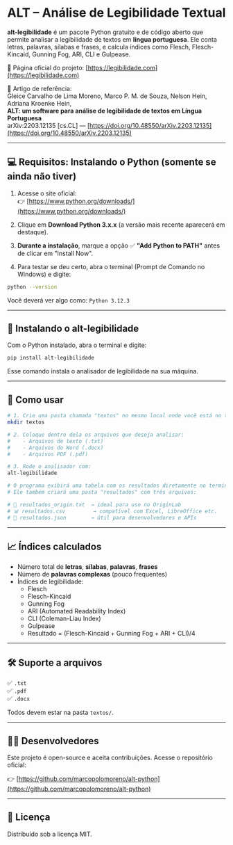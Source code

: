 # ALT – Análise de Legibilidade Textual

**alt-legibilidade** é um pacote Python gratuito e de código aberto que permite analisar a legibilidade de textos em **língua portuguesa**. Ele conta letras, palavras, sílabas e frases, e calcula índices como Flesch, Flesch-Kincaid, Gunning Fog, ARI, CLI e Gulpease.

📌 Página oficial do projeto: [https://legibilidade.com](https://legibilidade.com)

📄 Artigo de referência:  
Gleice Carvalho de Lima Moreno, Marco P. M. de Souza, Nelson Hein, Adriana Kroenke Hein,  
**ALT: um software para análise de legibilidade de textos em Língua Portuguesa**  
arXiv:2203.12135 [cs.CL] — [https://doi.org/10.48550/arXiv.2203.12135](https://doi.org/10.48550/arXiv.2203.12135)

---

## 💻 Requisitos: Instalando o Python (somente se ainda não tiver)

1. Acesse o site oficial:  
   👉 [https://www.python.org/downloads/](https://www.python.org/downloads/)

2. Clique em **Download Python 3.x.x** (a versão mais recente aparecerá em destaque).

3. **Durante a instalação**, marque a opção ✅ **"Add Python to PATH"** antes de clicar em "Install Now".

4. Para testar se deu certo, abra o terminal (Prompt de Comando no Windows) e digite:

```bash
python --version
```

Você deverá ver algo como: `Python 3.12.3`

---

## 🚀 Instalando o alt-legibilidade

Com o Python instalado, abra o terminal e digite:

```bash
pip install alt-legibilidade
```

Esse comando instala o analisador de legibilidade na sua máquina.

---

## 📁 Como usar

```bash
# 1. Crie uma pasta chamada "textos" no mesmo local onde você está no terminal:
mkdir textos

# 2. Coloque dentro dela os arquivos que deseja analisar:
#    - Arquivos de texto (.txt)
#    - Arquivos do Word (.docx)
#    - Arquivos PDF (.pdf)

# 3. Rode o analisador com:
alt-legibilidade

# O programa exibirá uma tabela com os resultados diretamente no terminal.
# Ele também criará uma pasta "resultados" com três arquivos:

# 📄 resultados_origin.txt  → ideal para uso no OriginLab
# 📊 resultados.csv         → compatível com Excel, LibreOffice etc.
# 🔧 resultados.json        → útil para desenvolvedores e APIs
```

---

## 📈 Índices calculados

- Número total de **letras**, **sílabas**, **palavras**, **frases**
- Número de **palavras complexas** (pouco frequentes)
- Índices de legibilidade:
  - Flesch
  - Flesch-Kincaid
  - Gunning Fog
  - ARI (Automated Readability Index)
  - CLI (Coleman-Liau Index)
  - Gulpease
  - Resultado = (Flesch-Kincaid + Gunning Fog + ARI + CLI)/4

---

## 🛠 Suporte a arquivos

✅ `.txt`  
✅ `.pdf`  
✅ `.docx`  

Todos devem estar na pasta `textos/`.

---

## 🧑‍💻 Desenvolvedores

Este projeto é open-source e aceita contribuições. Acesse o repositório oficial:

👉 [https://github.com/marcopolomoreno/alt-python](https://github.com/marcopolomoreno/alt-python)

---

## 📜 Licença

Distribuído sob a licença MIT.
